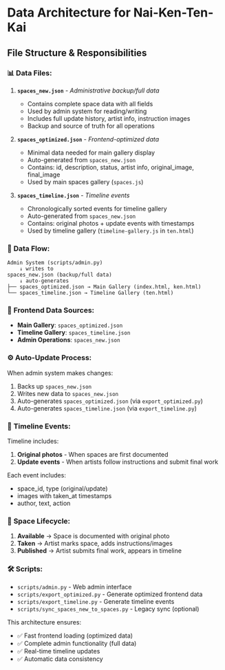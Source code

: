 # Data Architecture for Nai-Ken-Ten-Kai

## File Structure & Responsibilities

### 📊 **Data Files:**

1. **`spaces_new.json`** - *Administrative backup/full data*
   - Contains complete space data with all fields
   - Used by admin system for reading/writing
   - Includes full update history, artist info, instruction images
   - Backup and source of truth for all operations

2. **`spaces_optimized.json`** - *Frontend-optimized data*
   - Minimal data needed for main gallery display
   - Auto-generated from `spaces_new.json`
   - Contains: id, description, status, artist info, original_image, final_image
   - Used by main spaces gallery (`spaces.js`)

3. **`spaces_timeline.json`** - *Timeline events*
   - Chronologically sorted events for timeline gallery
   - Auto-generated from `spaces_new.json`
   - Contains: original photos + update events with timestamps
   - Used by timeline gallery (`timeline-gallery.js` in `ten.html`)

### 🔄 **Data Flow:**

```
Admin System (scripts/admin.py)
    ↓ writes to
spaces_new.json (backup/full data)
    ↓ auto-generates
├── spaces_optimized.json → Main Gallery (index.html, ken.html)
└── spaces_timeline.json → Timeline Gallery (ten.html)
```

### 🎯 **Frontend Data Sources:**

- **Main Gallery**: `spaces_optimized.json`
- **Timeline Gallery**: `spaces_timeline.json`
- **Admin Operations**: `spaces_new.json`

### ⚙️ **Auto-Update Process:**

When admin system makes changes:
1. Backs up `spaces_new.json`
2. Writes new data to `spaces_new.json`
3. Auto-generates `spaces_optimized.json` (via `export_optimized.py`)
4. Auto-generates `spaces_timeline.json` (via `export_timeline.py`)

### 📅 **Timeline Events:**

Timeline includes:
1. **Original photos** - When spaces are first documented
2. **Update events** - When artists follow instructions and submit final work

Each event includes:
- space_id, type (original/update)
- images with taken_at timestamps
- author, text, action

### 🎨 **Space Lifecycle:**

1. **Available** → Space is documented with original photo
2. **Taken** → Artist marks space, adds instructions/images
3. **Published** → Artist submits final work, appears in timeline

### 🛠 **Scripts:**

- `scripts/admin.py` - Web admin interface
- `scripts/export_optimized.py` - Generate optimized frontend data
- `scripts/export_timeline.py` - Generate timeline events
- `scripts/sync_spaces_new_to_spaces.py` - Legacy sync (optional)

This architecture ensures:
- ✅ Fast frontend loading (optimized data)
- ✅ Complete admin functionality (full data)
- ✅ Real-time timeline updates
- ✅ Automatic data consistency
